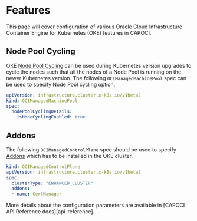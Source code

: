 # Features

This page will cover configuration of various Oracle Cloud Infrastructure Container Engine for Kubernetes (OKE) 
features in CAPOCI.

## Node Pool Cycling
OKE [Node Pool Cycling][node-pool-cycling] can be used during Kubernetes version upgrades to cycle
the nodes such that all the nodes of a Node Pool is running on the newer Kubernetes version. The following
`OCIManagedMachinePool` spec can be used to specify Node Pool cycling option.
```yaml
apiVersion: infrastructure.cluster.x-k8s.io/v1beta2
kind: OCIManagedMachinePool
spec:
  nodePoolCyclingDetails:
    isNodeCyclingEnabled: true
```

## Addons
The following `OCIManagedControlPlane` spec should  be used to specify [Addons][addons] which has to be
installed in the OKE cluster.

```yaml
kind: OCIManagedControlPlane
apiVersion: infrastructure.cluster.x-k8s.io/v1beta2
spec:
  clusterType: "ENHANCED_CLUSTER"
  addons:
  - name: CertManager
```
More details about the configuration parameters are available in [CAPOCI API Reference docs][api-reference].


[node-pool-cycling]: https://docs.oracle.com/en-us/iaas/Content/ContEng/Tasks/contengupgradingk8sworkernode_topic-Performing_an_InPlace_Worker_Node_Upgrade_by_Cycling_an_Existing_Node_Pool.htm#contengupgradingk8sworkernode_topic-Performing_an_InPlace_Worker_Node_Upgrade_by_Cycling_an_Existing_Node_Pool
[addons]: https://docs.oracle.com/en-us/iaas/Content/ContEng/Tasks/contengconfiguringclusteraddons.htm
[api-docs]: ../reference/api-reference.md